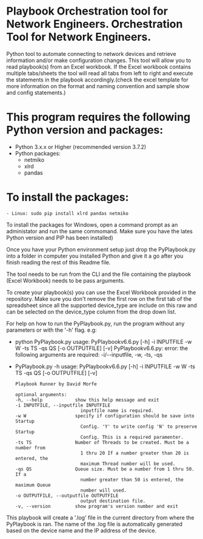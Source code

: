 
# Playbook Orchestration tool for Network Engineers. Orchestration Tool for Network Engineers.
Python tool to automate connecting to network devices and retrieve information and/or make configuration changes.
This tool will allow you to read playbook(s) from an Excel workbook. If the Excel workbook contains multiple tabs/sheets the tool will read all tabs from left to right and execute the statements in the playbook accordingly.(check the excel template for more information on the format and naming convention and sample show and config statements.)

# This program requires the following Python version and packages:
  - Python 3.x.x or Higher (recommended version 3.7.2)
  - Python packages:
    - netmiko
    - xlrd
    - pandas

# To install the packages:
    - Linux: sudo pip install xlrd pandas netmiko
  
To install the packages for Windows, open a command prompt as an administator and run the same commomand. Make sure you have the lates Python version and PIP has been installed)

Once you have your Python environment setup just drop the PyPlaybook.py into a folder in computer you installed Python and give it a go after you finish reading the rest of this Readme file.

The tool needs to be run from the CLI and the file containing the playbook (Excel Workbook) needs to be pass arguments.

To create your playbook(s) you can use the Excel Workbook provided in the repository. Make sure you don't remove the first row on the first tab of the spreadsheet since all the supported device_type are include on this raw and can be selected on the device_type column from the drop down list.

For help on how to run the PyPlaybook.py, run the program without any parameters or with the '-h' flag.
e.g:
  - python PyPlaybook.py
    usage: PyPlaybookv6.6.py [-h] -i INPUTFILE -w W -ts TS -qs QS [-o OUTPUTFILE]
                             [-v]
    PyPlaybookv6.6.py: error: the following arguments are required: -i/--inputfile, -w, -ts, -qs
    
  - PyPlaybook.py -h
		usage: PyPlaybookv6.6.py [-h] -i INPUTFILE -w W -ts TS -qs QS [-o OUTPUTFILE]
								[-v]
		
		Playbook Runner by David Morfe
		
		optional arguments:
		-h, --help            show this help message and exit
		-i INPUTFILE, --inputfile INPUTFILE
								inputfile name is required.
		-w W                  specify if configuration should be save into Startup
								Config. 'Y' to write config 'N' to preserve Startup
								Config. This is a required paramenter.
		-ts TS                Number of Threads to be created. Must be a number from
								1 thru 20 If a number greater than 20 is entered, the
								maximum Thread number will be used.
		-qs QS                Queue size. Must be a number from 1 thru 50. If a
								number greater than 50 is entered, the maximum Queue
								number will used.
		-o OUTPUTFILE, --outputfile OUTPUTFILE
								output destination file.
		-v, --version         show program's version number and exit
  
This playbook will create a '.log' file in the current directory from where the PyPlaybook is ran. The name of the .log file is automatically generated based on the device name and the IP address of the device.
